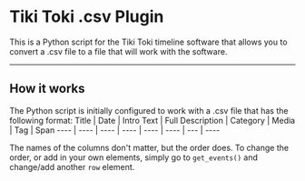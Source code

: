 # Tiki Toki .csv Plugin
This is a Python script for the Tiki Toki timeline software that allows you to convert a .csv file to a file that will work with the software.

----------
## How it works
The Python script is initially configured to work with a .csv file that has the following format:
Title | Date | Intro Text | Full Description | Category | Media | Tag | Span
----  | ---- | ----       | ----             | ----     | ----  | --- | ----

The names of the columns don't matter, but the order does. To change the order, or add in your own elements, simply go to `get_events()` and change/add another `row` element.

 